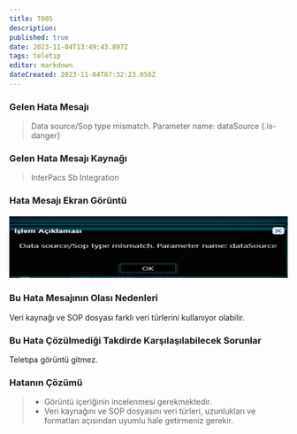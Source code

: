 ```yaml
---
title: T005
description: 
published: true
date: 2023-11-04T13:49:43.897Z
tags: teletıp
editor: markdown
dateCreated: 2023-11-04T07:32:23.050Z
---
```


### Gelen Hata Mesajı 

> Data source/Sop type mismatch. Parameter name: dataSource
{.is-danger}


### Gelen Hata Mesajı Kaynağı

> InterPacs Sb Integration

### Hata Mesajı Ekran Görüntü

![t005.png](/hatagoruntu/t005.png)

### Bu Hata Mesajının Olası Nedenleri 

Veri kaynağı ve SOP dosyası farklı veri türlerini kullanıyor olabilir.

### Bu Hata Çözülmediği Takdirde Karşılaşılabilecek Sorunlar

 Teletıpa görüntü gitmez.

### Hatanın Çözümü

> - Görüntü içeriğinin incelenmesi gerekmektedir.
> - Veri kaynağını ve SOP dosyasını veri türleri, uzunlukları ve formatları açısından uyumlu hale getirmeniz gerekir.
